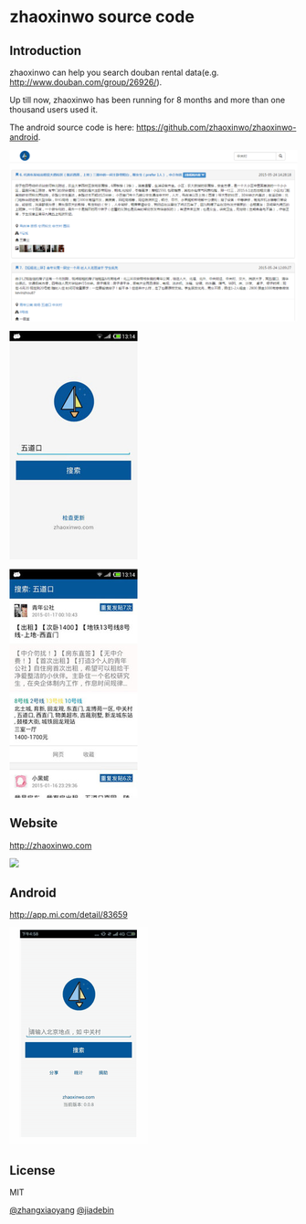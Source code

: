zhaoxinwo source code
===

Introduction
---

zhaoxinwo can help you search douban rental data(e.g. <http://www.douban.com/group/26926/>).

Up till now, zhaoxinwo has been running for 8 months and more than one thousand users used it.

The android source code is here: <https://github.com/zhaoxinwo/zhaoxinwo-android>.

![](screenshot.png)

![](screenshot1.jpg)

![](screenshot2.jpg)

Website
---

<http://zhaoxinwo.com>

![](zhaoxinwo-web.gif)

Android
---

<http://app.mi.com/detail/83659>

![](zhaoxinwo-android.gif)

License
---

MIT

[@zhangxiaoyang](https://github.com/zhangxiaoyang)
[@jiadebin](https://github.com/jiadebin)
